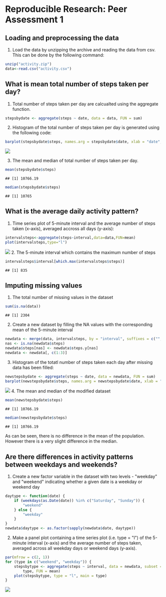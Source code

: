 # Reproducible Research: Peer Assessment 1


## Loading and preprocessing the data
1. Load the data by unzipping the archive and reading the data from csv. This can be done by the following command:

```r
unzip("activity.zip")
data<-read.csv("activity.csv")
```


## What is mean total number of steps taken per day?
1. Total number of steps taken per day are calcualted using the aggregate function. 

```r
stepsbydate <- aggregate(steps ~ date, data = data, FUN = sum)
```
2. Histogram of the total number of steps taken per day is generated using the following code:

```r
barplot(stepsbydate$steps, names.arg = stepsbydate$date, xlab = "date", ylab = "steps")
```

![](PA1_template_files/figure-html/unnamed-chunk-3-1.png) 

3. The mean and median of total number of steps taken per day.

```r
mean(stepsbydate$steps)
```

```
## [1] 10766.19
```

```r
median(stepsbydate$steps)
```

```
## [1] 10765
```

## What is the average daily activity pattern?

1. Time series plot of 5-minute interval and the average number of steps taken (x-axis), averaged accross all days (y-axis):

```r
intervalsteps<-aggregate(steps~interval,data=data,FUN=mean)
plot(intervalsteps,type="l")
```

![](PA1_template_files/figure-html/unnamed-chunk-5-1.png) 
2. The 5-minute interval which contains the maximum number of steps

```r
intervalsteps$interval[which.max(intervalsteps$steps)]
```

```
## [1] 835
```

## Imputing missing values
1. The total number of missing values in the dataset

```r
sum(is.na(data))
```

```
## [1] 2304
```
2. Create a new dataset by filling the NA values with the corresponding mean of the 5-minute interval

```r
newdata <- merge(data, intervalsteps, by = "interval", suffixes = c("", ".y"))
nas <- is.na(newdata$steps)
newdata$steps[nas] <- newdata$steps.y[nas]
newdata <- newdata[, c(1:3)]
```
3. Histogram of the totatl number of steps taken each day after missing data has been filled:

```r
newstepsbydate <- aggregate(steps ~ date, data = newdata, FUN = sum)
barplot(newstepsbydate$steps, names.arg = newstepsbydate$date, xlab = "date", ylab = "steps")
```

![](PA1_template_files/figure-html/unnamed-chunk-9-1.png) 
4. The mean and median of the modified dataset

```r
mean(newstepsbydate$steps)
```

```
## [1] 10766.19
```

```r
median(newstepsbydate$steps)
```

```
## [1] 10766.19
```

As can be seen, there is no difference in the mean of the population. However there is a very slight difference in the median.

## Are there differences in activity patterns between weekdays and weekends?
1. Create a new factor variable in the dataset with two levels - "weekday" and "weekend" indicating whether a given date is a weekday or weekend day

```r
daytype <- function(date) {
    if (weekdays(as.Date(date)) %in% c("Saturday", "Sunday")) {
        "weekend"
    } else {
        "weekday"
    }
}
newdata$daytype <- as.factor(sapply(newdata$date, daytype))
```

2. Make a panel plot containing a time series plot (i.e. type = "l") of the 5-minute interval (x-axis) and the average number of steps taken, averaged across all weekday days or weekend days (y-axis).

```r
par(mfrow = c(2, 1))
for (type in c("weekend", "weekday")) {
    stepsbytype <- aggregate(steps ~ interval, data = newdata, subset = newdata$daytype == 
        type, FUN = mean)
    plot(stepsbytype, type = "l", main = type)
}
```

![](PA1_template_files/figure-html/unnamed-chunk-12-1.png) 
